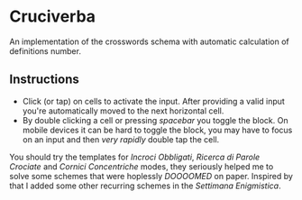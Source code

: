 # Cruciverba

An implementation of the crosswords schema with automatic calculation of
definitions number.

## Instructions
- Click (or tap) on cells to activate the input. After providing a valid input
you're automatically moved to the next horizontal cell.
- By double clicking a cell or pressing *spacebar* you toggle the block.
On mobile devices it can be hard to toggle the block, you may have to focus
on an input and then *very rapidly* double tap the cell.

You should try the templates for *Incroci Obbligati*, *Ricerca di Parole Crociate*
and *Cornici Concentriche* modes, they seriously helped me to solve some schemes
that were hoplessly *DOOOOMED* on paper. Inspired by that I added
some other recurring schemes in the *Settimana Enigmistica*.

